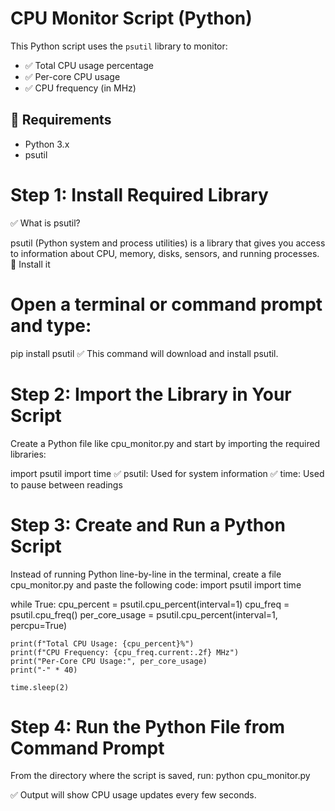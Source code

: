 # CPU Monitor Script (Python)

This Python script uses the `psutil` library to monitor:

- ✅ Total CPU usage percentage
- ✅ Per-core CPU usage
- ✅ CPU frequency (in MHz)

## 🔧 Requirements

- Python 3.x
- psutil

# Step 1: Install Required Library
✅ What is psutil?

psutil (Python system and process utilities) is a library that gives you access to information about CPU, memory, disks, sensors, and running processes.
🔧 Install it
# Open a terminal or command prompt and type:
pip install psutil
✅ This command will download and install psutil.
# Step 2: Import the Library in Your Script
Create a Python file like cpu_monitor.py and start by importing the required libraries:

import psutil
import time
✅ psutil: Used for system information
✅ time: Used to pause between readings
# Step 3: Create and Run a Python Script
Instead of running Python line-by-line in the terminal, create a file cpu_monitor.py and paste the following code:
import psutil
import time

while True:
    cpu_percent = psutil.cpu_percent(interval=1)
    cpu_freq = psutil.cpu_freq()
    per_core_usage = psutil.cpu_percent(interval=1, percpu=True)

    print(f"Total CPU Usage: {cpu_percent}%")
    print(f"CPU Frequency: {cpu_freq.current:.2f} MHz")
    print("Per-Core CPU Usage:", per_core_usage)
    print("-" * 40)

    time.sleep(2)
# Step 4: Run the Python File from Command Prompt
From the directory where the script is saved, run: python cpu_monitor.py

✅ Output will show CPU usage updates every few seconds.



